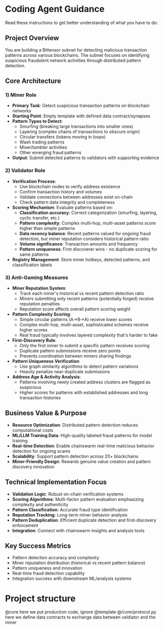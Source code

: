 # Coding Agent Guidance

Read these instructions to get better understanding of what you have to do:

## Project Overview
You are building a Bittensor subnet for detecting malicious transaction patterns across various blockchains. The subnet focuses on identifying suspicious fraudulent network activities through distributed pattern detection.

## Core Architecture

### 1) Miner Role
- **Primary Task**: Detect suspicious transaction patterns on blockchain networks
- **Starting Point**: Empty template with defined data contract/synapses
- **Pattern Types to Detect**: 
  - Smurfing (breaking large transactions into smaller ones)
  - Layering (complex chains of transactions to obscure origin)
  - Circular transfers (tokens moving in loops)
  - Wash trading patterns
  - Mixer/tumbler activities
  - Other emerging fraud patterns
- **Output**: Submit detected patterns to validators with supporting evidence

### 2) Validator Role
- **Verification Process**: 
  - Use blockchain nodes to verify address existence
  - Confirm transaction history and volumes
  - Validate connections between addresses exist on-chain
  - Check pattern data integrity and completeness
- **Scoring Mechanism**: Evaluate patterns based on:
  - **Classification accuracy**: Correct categorization (smurfing, layering, cyclic transfer, etc.)
  - **Pattern complexity**: Complex multi-hop, multi-asset patterns score higher than simple patterns
  - **Data recency balance**: Recent patterns valued for ongoing fraud detection, but miner reputation considers historical pattern ratio
  - **Volume significance**: Transaction amounts and frequency
  - **Pattern uniqueness**: First discoverer wins - no duplicate scoring for same patterns
- **Registry Management**: Store miner hotkeys, detected patterns, and classification labels

### 3) Anti-Gaming Measures
- **Miner Reputation System**: 
  - Track each miner's historical vs recent pattern detection ratio
  - Miners submitting only recent patterns (potentially forged) receive reputation penalties
  - Reputation score affects overall pattern scoring weight
- **Pattern Complexity Scoring**: 
  - Simple circular patterns (A→B→A) receive lower scores
  - Complex multi-hop, multi-asset, sophisticated schemes receive higher scores
  - Real fraud typically involves layered complexity that's harder to fake
- **First-Discovery Rule**: 
  - Only the first miner to submit a specific pattern receives scoring
  - Duplicate pattern submissions receive zero points
  - Prevents coordination between miners sharing findings
- **Pattern Uniqueness Verification**: 
  - Use graph similarity algorithms to detect pattern variations
  - Heavily penalize near-duplicate submissions
- **Address Age & Activity Analysis**:
  - Patterns involving newly created address clusters are flagged as suspicious
  - Higher scores for patterns with established addresses and long transaction histories

## Business Value & Purpose
- **Resource Optimization**: Distributed pattern detection reduces computational costs
- **ML/LLM Training Data**: High-quality labeled fraud patterns for model training
- **Real-time Detection**: Enable chainswarm real-time malicious behavior detection for ongoing scams
- **Scalability**: Support pattern detection across 20+ blockchains
- **Miner-Friendly Design**: Rewards genuine value creation and pattern discovery innovation

## Technical Implementation Focus
- **Validation Logic**: Robust on-chain verification systems
- **Scoring Algorithms**: Multi-factor pattern evaluation emphasizing complexity and authenticity
- **Pattern Classification**: Accurate fraud type identification
- **Reputation Tracking**: Long-term miner behavior analysis
- **Pattern Deduplication**: Efficient duplicate detection and first-discovery enforcement
- **Integration**: Connect with chainswarm insights and analysis tools

## Key Success Metrics
- Pattern detection accuracy and complexity
- Miner reputation distribution (historical vs recent pattern balance)
- Pattern uniqueness and innovation
- Real-time fraud detection capability
- Integration success with downstream ML/analysis systems
    


# Project structure
@core here we put production code, ignore @template
@/core/protocol.py here we define data contracts to exchange data between valdiator and the miner

